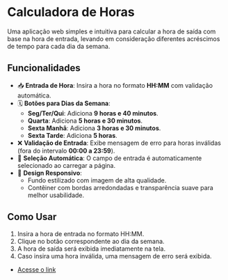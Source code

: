 # Calculadora de Horas

Uma aplicação web simples e intuitiva para calcular a hora de saída com base na hora de entrada, levando em consideração diferentes acréscimos de tempo para cada dia da semana.

## Funcionalidades

- 📥 **Entrada de Hora**: Insira a hora no formato **HH:MM** com validação automática.
- 🗓️ **Botões para Dias da Semana**:
  - **Seg/Ter/Qui**: Adiciona **9 horas e 40 minutos**.
  - **Quarta**: Adiciona **5 horas e 30 minutos**.
  - **Sexta Manhã**: Adiciona **3 horas e 30 minutos**.
  - **Sexta Tarde**: Adiciona **5 horas**.
- ❌ **Validação de Entrada**: Exibe mensagem de erro para horas inválidas (fora do intervalo **00:00 a 23:59**).
- 🎯 **Seleção Automática**: O campo de entrada é automaticamente selecionado ao carregar a página.
- 🌟 **Design Responsivo**:
  - Fundo estilizado com imagem de alta qualidade.
  - Contêiner com bordas arredondadas e transparência suave para melhor usabilidade.

## Como Usar
1. Insira a hora de entrada no formato HH:MM.
2. Clique no botão correspondente ao dia da semana.
3. A hora de saída será exibida imediatamente na tela.
4. Caso insira uma hora inválida, uma mensagem de erro será exibida.

- [Acesse o link](https://httpsnatty.github.io/Project-Calculadora/)